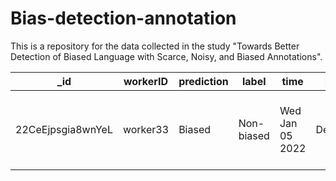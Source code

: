 # Bias-detection-annotation
This is a repository for the data collected in the study "Towards Better Detection of Biased Language with Scarce, Noisy, and Biased Annotations".


| _id | workerID | prediction | label | time | stance | text | 
| -------- | ---------------------| -----------------------  | ------------| ----- | ---------- | ----------------- | 
| 22CeEjpsgia8wnYeL | worker33 | Biased | Non-biased | Wed Jan 05 2022 | Democrats | Football supports Trump in its promotion of ...|
